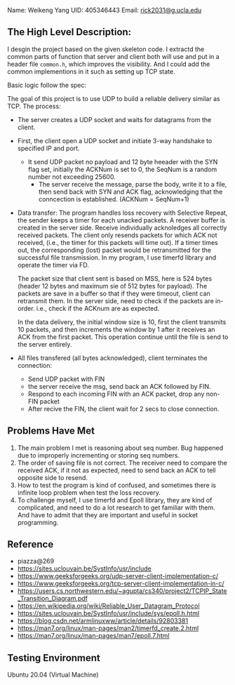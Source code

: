 Name: Weikeng Yang
UID: 405346443
Email: rick2031@g.ucla.edu

## The High Level Description:

I desgin the project based on the given skeleton code. I extractd the common parts of function that server and client both will use and put in a header file `common.h`, which improves the visibility. And I could add the common implementions in it such as setting up TCP state. 

Basic logic follow the spec: 

The goal of this project is to use UDP to build a reliable delivery similar as TCP. The process:

- The server creates a UDP socket and waits for datagrams from the client.

- First, the client open a UDP socket and initiate 3-way handshake to specified IP and port. 

  - It send UDP packet no payload and 12 byte heeader with the SYN flag set, initially the ACKNum is set to 0, the SeqNum is a random number not exceeding 25600. 
    - The server receive the message, parse the body, write it to a file, then send back with SYN and ACK flag, acknowledging that the conncection is established. (ACKNum = SeqNum+1)

- Data transfer: The program handles loss recovery with Selective Repeat, the sender keeps a timer for each unacked packets.  A receiver buffer is created in the server side. Receive individually acknoledges all correctly received packets. The client only resends packets for which ACK not received, (i.e., the timer for this packets will time out). If a timer times out, the corresponding (lost) packet would be retransmitted for the successful file transmission. In my program, I use timerfd library and operate the timer via FD.

  The packet size that client sent is based on MSS, here is 524 bytes (header 12 bytes and maximum sie of 512 bytes for payload). The packets are save in a buffer so that if they were timeout, client can retransmit them. In the server side, need to check if the packets are in-order. i.e., check if the ACKnum are as expected. 

   In the data delivery, the initial window size is 10, first the client transmits 10 packets, and then increments the window by 1 after it receives an ACK from the first packet. This operation continue until the file is send to the server entirely.

- All files transfered (all bytes acknowledged), client terminates the connection:

  - Send UDP packet with FIN
  - the server receive the msg, send back an ACK followed by FIN. 
  - Respond to each incoming FIN with an ACK packet, drop any non-FIN packet
  - After recive the FIN, the client wait for 2 secs to close connection. 

## Problems Have Met

1. The main problem I met is reasoning about seq number. Bug happened due to improperly incrementing or storing seq numbers. 
2. The order of saving file is not correct. The receiver need to compare the received ACK, if it not as expected, need to send back an ACK to tell opposite side to resend. 
3. How to test the program is kind of confused, and sometimes there is infinite loop problem when test the loss recovery.
4. To challenge myself, I use timerfd and Epoll library, they are kind of complicated, and need to do a lot research to get familiar with them. And have to admit that they are important and useful in socket programming. 

## Reference

- piazza@269
- https://sites.uclouvain.be/SystInfo/usr/include
- https://www.geeksforgeeks.org/udp-server-client-implementation-c/
- https://www.geeksforgeeks.org/tcp-server-client-implementation-in-c/
- https://users.cs.northwestern.edu/~agupta/cs340/project2/TCPIP_State_Transition_Diagram.pdf
- https://en.wikipedia.org/wiki/Reliable_User_Datagram_Protocol
- https://sites.uclouvain.be/SystInfo/usr/include/sys/epoll.h.html
- https://blog.csdn.net/armlinuxww/article/details/92803381
- https://man7.org/linux/man-pages/man2/timerfd_create.2.html
- https://man7.org/linux/man-pages/man7/epoll.7.html

## Testing Environment

Ubuntu 20.04 (Virtual Machine)

